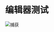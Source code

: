 # 编辑器测试
![捕获](https://github.com/SparkTomDog/spark-vue/assets/75752722/b06ea363-1fe2-40da-8204-0e33656a8009)
